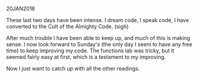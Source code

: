 20JAN2018

These last two days have been intense.
I dream code, I speak code, I have converted to the Cult of the Almighty Code. 
(sigh)

After much trouble I have been able to keep up, and much of this is making sense. I now look forward to Sunday's (the only day I seem to have any free time) to keep improving my code.
The functions lab was tricky, but it seemed fairly easy at first, which is a testament to my improving.

Now I just want to catch up with all the other readings.